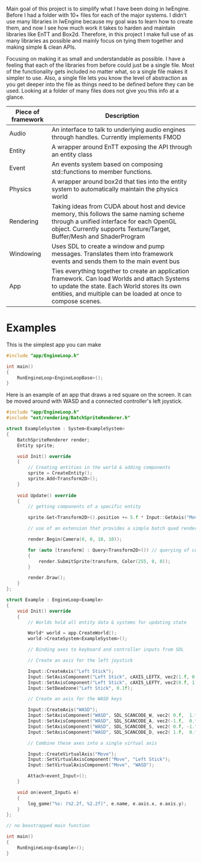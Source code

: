 Main goal of this project is to simplify what I have been doing in IwEngine. Before I had a folder with 10+ files for each of the major systems. I didn't use many libraries in IwEngine because my goal was to learn how to create them, and now I see how much work it takes to harden and maintain libraries like EnTT and Box2d. Therefore, in this project I make full use of as many libraries as possible and mainly focus on tying them together and making simple & clean APIs.

Focusing on making it as small and understandable as possible. I have a feeling that each of the libraries from before could just be a single file.
Most of the functionality gets included no matter what, so a single file makes it simpler to use. Also, a single file lets you know the level of abstraction as you get deeper into the file as things need to be defined before they can be used. Looking at a folder of many files does not give you this info at a glance.

| Piece of framework | Description |
| --- | --- |
| Audio | An interface to talk to underlying audio engines through handles. Currently implements FMOD |
| Entity | A wrapper around EnTT exposing the API through an entity class |
| Event | An events system based on composing std::functions to member functions. |
| Physics | A wrapper around box2d that ties into the entity system to automatically maintain the physics world |
| Rendering | Taking ideas from CUDA about host and device memory, this follows the same naming scheme through a unified interface for each OpenGL object. Currently supports Texture/Target, Buffer/Mesh and ShaderProgram |
| Windowing | Uses SDL to create a window and pump messages. Translates them into framework events and sends them to the main event bus |
| App | Ties everything together to create an application framework. Can load Worlds and attach Systems to update the state. Each World stores its own entities, and multiple can be loaded at once to compose scenes. |

# Examples

This is the simplest app you can make

```c++
#include "app/EngineLoop.h"

int main()
{
	RunEngineLoop<EngineLoopBase>();
}
```

Here is an example of an app that draws a red square on the screen. It can be moved around with WASD and a connected controller's left joystick.

```c++
#include "app/EngineLoop.h"
#include "ext/rendering/BatchSpriteRenderer.h"

struct ExampleSystem : System<ExampleSystem>
{
	BatchSpriteRenderer render;
	Entity sprite;

	void Init() override
	{
		// Creating entities in the world & adding components
		sprite = CreateEntity();
		sprite.Add<Transform2D>();
	}
	
	void Update() override
	{
		// getting components of a specific entity

		sprite.Get<Transform2D>().position += 5.f * Input::GetAxis("Move") * Time::DeltaTime();

		// use of an extension that provides a simple batch quad renderer

		render.Begin(Camera(0, 0, 10, 10));

		for (auto [transform] : Query<Transform2D>()) // querying of components from ECS
		{
			render.SubmitSprite(transform, Color(255, 0, 0));
		}

		render.Draw();
	}
};

struct Example : EngineLoop<Example>
{
	void Init() override
	{
		// Worlds hold all entity data & systems for updating state

		World* world = app.CreateWorld();
		world->CreateSystem<ExampleSystem>();

		// Binding axes to keyboard and controller inputs from SDL

		// Create an axis for the left joystick 

		Input::CreateAxis("Left Stick");
		Input::SetAxisComponent("Left Stick", cAXIS_LEFTX, vec2(1.f, 0.f));
		Input::SetAxisComponent("Left Stick", cAXIS_LEFTY, vec2(0.f, 1.f));
		Input::SetDeadzone("Left Stick", 0.1f);

		// Create an axis for the WASD keys

		Input::CreateAxis("WASD");
		Input::SetAxisComponent("WASD", SDL_SCANCODE_W, vec2( 0.f,  1.f));
		Input::SetAxisComponent("WASD", SDL_SCANCODE_A, vec2(-1.f,  0.f));
		Input::SetAxisComponent("WASD", SDL_SCANCODE_S, vec2( 0.f, -1.f));
		Input::SetAxisComponent("WASD", SDL_SCANCODE_D, vec2( 1.f,  0.f));

		// Combine these axes into a single virtual axis

		Input::CreateVirtualAxis("Move");
		Input::SetVirtualAxisComponent("Move", "Left Stick");
		Input::SetVirtualAxisComponent("Move", "WASD");

		Attach<event_Input>();
	}

	void on(event_Input& e)
	{
		log_game("%s: (%2.2f, %2.2f)", e.name, e.axis.x, e.axis.y);
	}
};

// no boostrapped main function

int main()
{
	RunEngineLoop<Example>();
}
```
